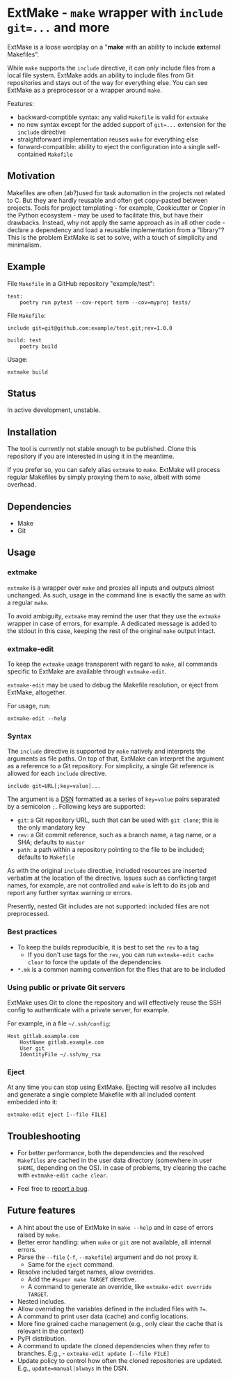 # ExtMake - `make` wrapper with `include git=...` and more

ExtMake is a loose wordplay on a "**make** with an ability to include
**ext**ernal Makefiles".

While `make` supports the `include` directive, it can only include files from a
local file system. ExtMake adds an ability to include files from Git
repositories and stays out of the way for everything else. You can see ExtMake
as a preprocessor or a wrapper around `make`.

Features:

 - backward-comptible syntax: any valid `Makefile` is valid for `extmake`
 - no new syntax except for the added support of `git=...` extension for the
   `include` directive
 - straightforward implementation reuses `make` for everything else
 - forward-compatible: ability to eject the configuration into a single
   self-contained `Makefile`

## Motivation

Makefiles are often (ab?)used for task automation in the projects not related
to C. But they are hardly reusable and often get copy-pasted between projects.
Tools for project templating - for example, Cookicutter or Copier in the Python
ecosystem - may be used to facilitate this, but have their drawbacks. Instead,
why not apply the same approach as in all other code - declare a dependency and
load a reusable implementation from a "library"? This is the problem ExtMake is
set to solve, with a touch of simplicity and minimalism.

## Example

File `Makefile` in a GitHub repository "example/test":

    test:
        poetry run pytest --cov-report term --cov=myproj tests/

File `Makefile`:

    include git=git@github.com:example/test.git;rev=1.0.0

    build: test
        poetry build

Usage:

    extmake build

## Status

In active development, unstable.

## Installation

The tool is currently not stable enough to be published. Clone this repository
if you are interested in using it in the meantime.

If you prefer so, you can safely alias `extmake` to `make`. ExtMake will
process regular Makefiles by simply proxying them to `make`, albeit with some
overhead.

## Dependencies

 - Make
 - Git

## Usage

### extmake

`extmake` is a wrapper over `make` and proxies all inputs and outputs almost
unchanged. As such, usage in the command line is exactly the same as with a
regular `make`.

To avoid ambiguity, `extmake` may remind the user that they use the `extmake`
wrapper in case of errors, for example. A dedicated message is added to the
stdout in this case, keeping the rest of the original `make` output intact.

### extmake-edit

To keep the `extmake` usage transparent with regard to `make`, all commands
specific to ExtMake are available through `extmake-edit`.

`extmake-edit` may be used to debug the Makefile resolution, or eject from
ExtMake, altogether.

For usage, run:

    extmake-edit --help

### Syntax

The `include` directive is supported by `make` natively and interprets the
arguments as file paths. On top of that, ExtMake can interpret the argument as
a reference to a Git repository. For simplicity, a single Git reference is
allowed for each `include` directive.

    include git=URL[;key=value]...

The argument is a [DSN](https://en.wikipedia.org/wiki/Data_source_name)
formatted as a series of `key=value` pairs separated by a semicolon `;`.
Following keys are supported:

 - `git`: a Git repository URL, such that can be used with `git clone`; this
   is the only mandatory key
 - `rev`: a Git commit reference, such as a branch name, a tag name, or a SHA;
   defaults to `master`
 - `path`: a path within a repository pointing to the file to be included;
   defaults to `Makefile`

As with the original `include` directive, included resources are inserted
verbatim at the location of the directive. Issues such as conflicting target
names, for example, are not controlled and `make` is left to do its job and
report any further syntax warning or errors.

Presently, nested Git includes are not supported: included files are not
preprocessed.

### Best practices

 - To keep the builds reproducible, it is best to set the `rev` to a tag
     - If you don't use tags for the `rev`, you can run `extmake-edit cache
       clear` to force the update of the dependencies
 - `*.mk` is a common naming convention for the files that are to be included

### Using public or private Git servers

ExtMake uses Git to clone the repository and will effectively reuse the SSH
config to authenticate with a private server, for example.

For example, in a file `~/.ssh/config`:

    Host gitlab.example.com
        HostName gitlab.example.com
        User git
        IdentityFile ~/.ssh/my_rsa

### Eject

At any time you can stop using ExtMake. Ejecting will resolve all includes and
generate a single complete Makefile with all included content embedded into it:

    extmake-edit eject [--file FILE]

## Troubleshooting

 - For better performance, both the dependencies and the resolved `Makefiles`
   are cached in the user data directory (somewhere in user `$HOME`, depending
   on the OS). In case of problems, try clearing the cache with `extmake-edit
   cache clear`.

 - Feel free to [report a bug](https://github.com/candidtim/extmake/issues).

## Future features

 - A hint about the use of ExtMake in `make --help` and in case of errors
   raised by `make`.
 - Better error handling: when `make` or `git` are not available, all internal
   errors.
 - Parse the `--file` (`-f`, `--makefile`) argument and do not proxy it.
   - Same for the `eject` command.
 - Resolve included target names, allow overrides.
   - Add the `#super make TARGET` directive.
   - A command to generate an override, like `extmake-edit override TARGET`.
 - Nested includes.
 - Allow overriding the variables defined in the included files with `?=`.
 - A command to print user data (cache) and config locations.
 - More fine grained cache management (e.g., only clear the cache that is
   relevant in the context)
 - PyPI distribution.
 - A command to update the cloned dependencies when they refer to branches.
   E.g., - `extmake-edit update [--file FILE]`
 - Update policy to control how often the cloned repositories are updated.
   E.g., `update=manual|always` in the DSN.
